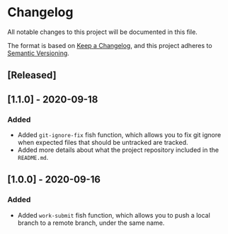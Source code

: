 # Changelog
All notable changes to this project will be documented in this file.

The format is based on [Keep a Changelog](https://keepachangelog.com/en/1.0.0/),
and this project adheres to [Semantic Versioning](https://semver.org/spec/v2.0.0.html).

## [Released]

## [1.1.0] - 2020-09-18

### Added

* Added `git-ignore-fix` fish function, which allows you to fix git ignore when expected files that should be untracked are tracked.
* Added more details about what the project repository included in the `README.md`.

## [1.0.0] - 2020-09-16

### Added

* Added `work-submit` fish function, which allows you to push a local branch to a remote branch, under the same name.